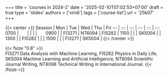 +++
title = 'courses in 2024-2'
date = '2025-02-10T07:02:53+07:00'
draft = true
type = 'slides'
authors = ['viridi']
tags = ['course-list']
url = '25b07'
+++

{{< center >}}
Session | Mon | Tue | Wed | Thu | Fri
:-: | :-: | :-: | :-: | :-: | :-:
0700 | &nbsp;&nbsp;&nbsp;&nbsp;&nbsp; | | | | &nbsp;&nbsp;&nbsp;&nbsp;&nbsp;
0900 |        | FI3271 | NT6094 | FI5282 |
1100 |        |        | SK5004 |        |
1300 |        | FI5282 |        |        |
1500 |        |        | FI3271 | SK5004 |
{{< /center >}}

{{< fsize "0.8" >}}
\
FI3271 Data Analysis with Machine Learning, FI5282 Physics in Daily Life, SK5004 Machine Learning and Artificial Intelligence, NT6094 Scientific Journal Writing, NT8098 Technical Writing in International Journal.
{{< /fsize >}}

<!--
FI5282 Fisika dalam Kehidupan Sehari-hari (2 SKS)

Usulan jadwal:
- Selasa: 13-15
- Kamis: 09-11
-->